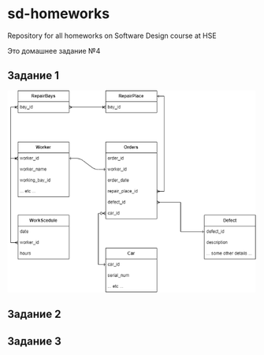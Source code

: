 # sd-homeworks
Repository for all homeworks on Software Design course at HSE

Это домашнее задание №4

## Задание 1
![ER diagram](task1-er-diag.png)

## Задание 2

## Задание 3

